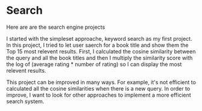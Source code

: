 # Search
Here are are the search engine projects

I started with the simpleset approache, keyword search as my first project. In this project, I tried to let user saerch for a book title and show them the Top 15 most relevent results. First, I calculated the cosine similarity between the query and all the book titles and then I multiply the similarity score with the log of (average rating * number of rating) so I can display the most relevent results.

This project can be improved in many ways. For example, it's not efficient to calculated all the cosine similarities when there is a new query. In order to improve, I want to look for other approaches to implement a more efficient search system.
